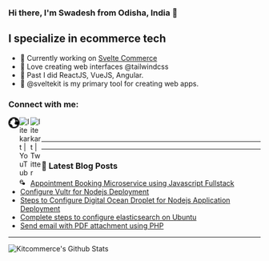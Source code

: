 ### Hi there, I'm Swadesh from Odisha, India 👋

## I specialize in ecommerce tech

- 🔭 Currently working on [Svelte Commerce](https://demo.litekart.in/)
- 🌱 Love creating web interfaces @tailwindcss 
- 🧰 Past I did ReactJS, VueJS, Angular.
- 🧰 @sveltekit is my primary tool for creating web apps.

### Connect with me:

<img align="left" alt="litekart" width="22px" src="https://raw.githubusercontent.com/iconic/open-iconic/master/svg/globe.svg" />
<img align="left" alt="litekart | YouTube" width="22px" src="https://cdn.jsdelivr.net/npm/simple-icons@v3/icons/youtube.svg" />
<img align="left" alt="litekart | Twitter" width="22px" src="https://cdn.jsdelivr.net/npm/simple-icons@v3/icons/twitter.svg" />

<br />
<br />

---

<!-- ### 📺 Latest Projects
- [Zapvi | Mobile cover customizer (https://zapvi.in/)
- [VarniJewels | The Jewellery manufacturer (https://varnijewels.com/)
- [Misiki | The Super app (https://misiki.in/)
- [Litekart | The scalable ecommerce ](https://litekart.in/)
- [LrNr | EdTech Platform] (https://lrnr.in/)
- [Frontendfun | The open source project curation tool](https://www.frontendfun.com/)
- [VueFul | Automation tool for javascript programmers] (https://codecanyon.net/item/vue-fullstack-automation-database-crud-generator-using-vuejs-nodejs-mongodb/24263858)
- [ShopNx | affiliate management platform for youtubers](https://shopnx.in/)
- [Tablez | Ecommerce project for hyper commerce](https://tablez.com/)
- [Clicky | Latest fashion commerce](https://clicky.pk/)
- [Foodfire | opens source firebase ecommerce platform](https://foodfire.info/) -->

---

### 📕 Latest Blog Posts
<!-- BLOG-POST-LIST:START -->
- [Appointment Booking Microservice using Javascript Fullstack](https://www.angularcode.com/appointment-booking-microservice-using-javascript-fullstack/)
- [Configure Vultr for Nodejs Deployment](https://www.angularcode.com/configure-vultr-for-nodejs-deployment/)
- [Steps to Configure Digital Ocean Droplet for Nodejs Application Deployment](https://www.angularcode.com/steps-to-configure-digital-ocean-droplet-for-nodejs-application-deployment/)
- [Complete steps to configure elasticsearch on Ubuntu](https://www.angularcode.com/complete-steps-to-configure-elasticsearch-on-ubuntu/)
- [Send email with PDF attachment using PHP](https://www.angularcode.com/send-email-with-pdf-attachment-using-php/)
<!-- BLOG-POST-LIST:END -->

---

<img align="left" alt="Kitcommerce's Github Stats" src="https://github-readme-stats.vercel.app/api?username=itswadesh&show_icons=true&hide_border=true" />

[facebook]: https://www.facebook.com/codenx2
[twitter]: https://twitter.com/itswadesh
[youtube]: https://youtube.com/codenx2
[linkedin]: https://linkedin.com/in/itswadesh
